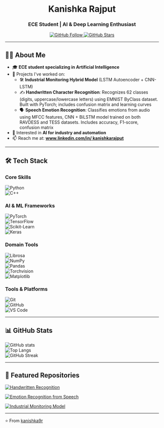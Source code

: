 <h1 align="center">Kanishka Rajput</h1>  
<h3 align="center">ECE Student | AI & Deep Learning Enthusiast</h3>  

<p align="center">
  <a href="https://github.com/kanishka9r">
    <img src="https://img.shields.io/github/followers/kanishka9r?label=Follow&style=social" alt="GitHub Follow"/>
  </a>
  <a href="https://github.com/kanishka9r">
    <img src="https://img.shields.io/github/stars/kanishka9r?affiliations=OWNER%2CCOLLABORATOR&style=social" alt="GitHub Stars"/>
  </a>
</p>  

---

## 🧑‍💻 About Me  
- 🎓 **ECE student specializing in Artificial Intelligence**  
- 🔭 Projects I've worked on:
  - 🛠 **Industrial Monitoring Hybrid Model** (LSTM Autoencoder + CNN-LSTM)  
  - ✍️ **Handwritten Character Recognition**: Recognizes 62 classes (digits, uppercase/lowercase letters) using EMNIST ByClass dataset. Built with PyTorch; includes confusion matrix and learning curves   
  - 🗣️ **Speech Emotion Recognition**: Classifies emotions from audio using MFCC features, CNN + BiLSTM model trained on both RAVDESS and TESS datasets. Includes accuracy, F1-score, confusion matrix   
- 🌱 Interested in **AI for industry and automation**  
- 📫 Reach me at: **[www.linkedin.com/in/
kanishkarajput](mailto:your-email@example.com)**  
  

---

## 🛠 Tech Stack  

### Core Skills  
![Python](https://img.shields.io/badge/Python-3776AB?style=for-the-badge&logo=python&logoColor=white)  
![C++](https://img.shields.io/badge/C++-00599C?style=for-the-badge&logo=c%2B%2B&logoColor=white)  


### AI & ML Frameworks  
![PyTorch](https://img.shields.io/badge/PyTorch-EE4C2C?style=for-the-badge&logo=pytorch&logoColor=white)  
![TensorFlow](https://img.shields.io/badge/TensorFlow-FF6F00?style=for-the-badge&logo=tensorflow&logoColor=white)  
![Scikit-Learn](https://img.shields.io/badge/Scikit--Learn-F7931E?style=for-the-badge&logo=scikit-learn&logoColor=white)  
![Keras](https://img.shields.io/badge/Keras-D00000?style=for-the-badge&logo=keras&logoColor=white)  

### Domain Tools  
![Librosa](https://img.shields.io/badge/Librosa-FF8800?style=for-the-badge&logo=python&logoColor=white)  
![NumPy](https://img.shields.io/badge/NumPy-013243?style=for-the-badge&logo=numpy&logoColor=white)  
![Pandas](https://img.shields.io/badge/Pandas-150458?style=for-the-badge&logo=pandas&logoColor=white)  
![Torchvision](https://img.shields.io/badge/Torchvision-000?style=for-the-badge&logo=python&logoColor=white)  
![Matplotlib](https://img.shields.io/badge/Matplotlib-11557c?style=for-the-badge&logo=matplotlib&logoColor=white)  

### Tools & Platforms  
![Git](https://img.shields.io/badge/Git-F05032?style=for-the-badge&logo=git&logoColor=white)  
![GitHub](https://img.shields.io/badge/GitHub-181717?style=for-the-badge&logo=github&logoColor=white)  
![VS Code](https://img.shields.io/badge/VS_Code-007ACC?style=for-the-badge&logo=visual-studio-code&logoColor=white)  

---

## 📊 GitHub Stats  

![GitHub stats](https://github-readme-stats.vercel.app/api?username=kanishka9r&show_icons=true&theme=tokyonight)  
![Top Langs](https://github-readme-stats.vercel.app/api/top-langs/?username=kanishka9r&layout=compact&theme=tokyonight)  
![GitHub Streak](https://github-readme-streak-stats.herokuapp.com/?user=kanishka9r&theme=tokyonight)  

---

## 📂 Featured Repositories  

[![Handwritten Recognition](https://github-readme-stats.vercel.app/api/pin/?username=kanishka9r&repo=handwritten_character_recognition&theme=tokyonight)](https://github.com/kanishka9r/handwritten_character_recognition)  

[![Emotion Recognition from Speech](https://github-readme-stats.vercel.app/api/pin/?username=kanishka9r&repo=emotion_recognition_from_speech&theme=tokyonight)](https://github.com/kanishka9r/emotion_recognition_from_speech)  

[![Industrial Monitoring Model](https://github-readme-stats.vercel.app/api/pin/?username=kanishka9r&repo=pipeline-fault-detectionn&theme=tokyonight)](https://github.com/kanishka9r/pipeline-fault-detectionn)  


---

⭐️ From [kanishka9r](https://github.com/kanishka9r)



<!--
**kanishka9r/kanishka9r** is a ✨ _special_ ✨ repository because its `README.md` (this file) appears on your GitHub profile.

Here are some ideas to get you started:

- 🔭 I’m currently working on ...
- 🌱 I’m currently learning ...
- 👯 I’m looking to collaborate on ...
- 🤔 I’m looking for help with ...
- 💬 Ask me about ...
- 📫 How to reach me: ...
- 😄 Pronouns: ...
- ⚡ Fun fact: ...
-->
